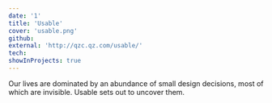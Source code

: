 ```yaml
---
date: '1'
title: 'Usable'
cover: 'usable.png'
github:
external: 'http://qzc.qz.com/usable/'
tech:
showInProjects: true
---
```


Our lives are dominated by an abundance of small design decisions, most of which are invisible. Usable sets out to uncover them.
